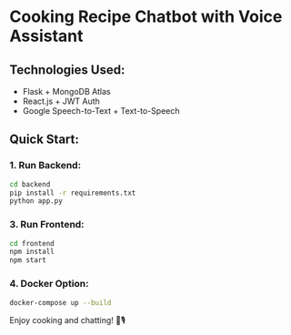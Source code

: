 # Cooking Recipe Chatbot with Voice Assistant

## Technologies Used:
- Flask + MongoDB Atlas
- React.js + JWT Auth
- Google Speech-to-Text + Text-to-Speech


## Quick Start:



### 1. Run Backend:
```bash
cd backend
pip install -r requirements.txt
python app.py
```

### 3. Run Frontend:
```bash
cd frontend
npm install
npm start
```

### 4. Docker Option:
```bash
docker-compose up --build
```

Enjoy cooking and chatting! 🍲🎙️